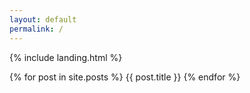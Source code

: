 ```yaml
---
layout: default
permalink: /
---
```


{% include landing.html %}

{% for post in site.posts %}
    {{ post.title }}
{% endfor %}